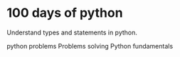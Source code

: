 # 100 days of python

Understand types and statements in python.

python problems
Problems solving
Python fundamentals
